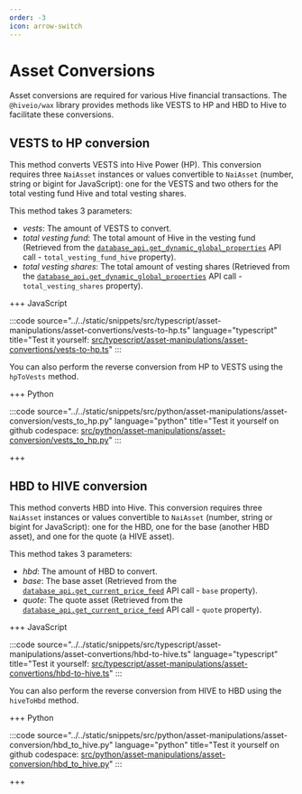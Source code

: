 ```yaml
---
order: -3
icon: arrow-switch
---
```


# Asset Conversions

Asset conversions are required for various Hive financial transactions. The `@hiveio/wax` library provides methods like VESTS to HP and HBD to Hive to facilitate these conversions.

## VESTS to HP conversion

This method converts VESTS into Hive Power (HP). This conversion requires three `NaiAsset` instances or values convertible to `NaiAsset` (number, string or bigint for JavaScript): one for the VESTS and two others for the total vesting fund Hive and total vesting shares.

This method takes 3 parameters:

- *vests*: The amount of VESTS to convert.
- *total vesting fund*: The total amount of Hive in the vesting fund (Retrieved from the [`database_api.get_dynamic_global_properties`](https://developers.hive.io/apidefinitions/#database_api.get_dynamic_global_properties) API call - `total_vesting_fund_hive` property).
- *total vesting shares*: The total amount of vesting shares (Retrieved from the [`database_api.get_dynamic_global_properties`](https://developers.hive.io/apidefinitions/#database_api.get_dynamic_global_properties) API call - `total_vesting_shares` property).

+++ JavaScript

:::code source="../../static/snippets/src/typescript/asset-manipulations/asset-convertions/vests-to-hp.ts" language="typescript" title="Test it yourself: [src/typescript/asset-manipulations/asset-convertions/vests-to-hp.ts](https://stackblitz.com/github/openhive-network/wax-doc-snippets?file=src%2Ftypescript%2Fasset-manipulations%2Fasset-convertions%2Fvests-to-hp.ts&startScript=test-asset-manipulations-asset-convertions-vests-to-hp)" :::

You can also perform the reverse conversion from HP to VESTS using the `hpToVests` method.

+++ Python

:::code source="../../static/snippets/src/python/asset-manipulations/asset-conversion/vests_to_hp.py" language="python" title="Test it yourself on github codespace: [src/python/asset-manipulations/asset-conversion/vests_to_hp.py](https://github.com/codespaces/new?repo=openhive-network/wax-doc-snippets&ref=main&file=workspaces/wax-doc-snippets/src/python/asset-manipulations/asset-conversion/vests_to_hp.py)" :::

+++

## HBD to HIVE conversion

This method converts HBD into Hive. This conversion requires three `NaiAsset` instances or values convertible to `NaiAsset` (number, string or bigint for JavaScript): one for the HBD, one for the base (another HBD asset), and one for the quote (a HIVE asset).

This method takes 3 parameters:

- *hbd*: The amount of HBD to convert.
- *base*: The base asset (Retrieved from the [`database_api.get_current_price_feed`](https://developers.hive.io/apidefinitions/#database_api.get_current_price_feed) API call - `base` property).
- *quote*: The quote asset (Retrieved from the [`database_api.get_current_price_feed`](https://developers.hive.io/apidefinitions/#database_api.get_current_price_feed) API call - `quote` property).

+++ JavaScript

:::code source="../../static/snippets/src/typescript/asset-manipulations/asset-convertions/hbd-to-hive.ts" language="typescript" title="Test it yourself: [src/typescript/asset-manipulations/asset-convertions/hbd-to-hive.ts](https://stackblitz.com/github/openhive-network/wax-doc-snippets?file=src%2Ftypescript%2Fasset-manipulations%2Fasset-convertions%2Fhbd-to-hive.ts&startScript=test-asset-manipulations-asset-convertions-hbd-to-hive)" :::

You can also perform the reverse conversion from HIVE to HBD using the `hiveToHbd` method.

+++ Python

:::code source="../../static/snippets/src/python/asset-manipulations/asset-conversion/hbd_to_hive.py" language="python" title="Test it yourself on github codespace: [src/python/asset-manipulations/asset-conversion/hbd_to_hive.py](https://github.com/codespaces/new?repo=openhive-network/wax-doc-snippets&ref=main&file=workspaces/wax-doc-snippets/src/python/asset-manipulations/asset-conversion/hbd_to_hive.py)" :::

+++
